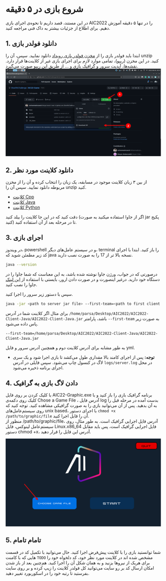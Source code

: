 # شروع بازی در ۵ دقیقه
در این مستند، قصد داریم تا نحوه‌ی اجرای بازی 
AIC2022 
را در تنها ۵ دقیقه آموزش دهیم. برای اطلاع از جزئیات بیشتر به داک فنی مراجعه کنید. 


## 1. دانلود فولدر بازی
ابتدا باید فولدر بازی را از 
[مخزن فولدر بازی رویداد](https://github.com/SharifAIChallenge/AIC22-Game)
دانلود نمایید. سپس، آن را 
unzip 
کنید.
در این مخزن (ریپو)، تمامی موارد لازم برای اجرای بازی غیر از کلاینت‌ها قرار دارد. نقشه‌ها، آپدیت سرور و گرافیک بازی و ... از طریق این ریپو صورت می‌گیرد.
![AIC22-Game](./images/game-repo-download.png)


## 2. دانلود کلاینت مورد نظر
از بین ۳ زبان کلاینت موجود در مسابقه، یک زبان را انتخاب کرده و آن را از مخزن مربوطه دانلود نمایید. سپس آن را unzip کنید.
  * [کلاینت Cpp](https://github.com/SharifAIChallenge/AIC22-Client-Cpp)
  * [کلاینت Java](https://github.com/SharifAIChallenge/AIC22-Client-Java)
  * [کلاینت Python](https://github.com/SharifAIChallenge/AIC22-Client-Python)
  
دقت کنید که در این جا کلاینت را بیلد کنید (اگر از جاوا استفاده میکنید به صورت jar پکیج کنید) تا در مرحله بعد از آن استفاده کنید. 


## 3. اجرای بازی
در ویندوز، 
powershell 
و در سیستم عامل‌های دیگر، 
terminal 
را باز کنید. ابتدا با اجرای کد زیر مطمئن شوید که 
java 
نسخه بالا تر از 17 
را به صورت نصب دارید.
```bash
java --version
```
درصورتی که در جواب، ورژن جاوا نوشته شده باشد، به این معناست که شما جاوا را در دستگاه خود دارید. درغیر اینصورت و در صورت دادن ارور، بایستی با استفاده از [این لینک](https://java.com/en/download/help/download_options.html) جاوا را نصب کنید.  

سپس با دستور زیر سرور را اجرا کنید.

```bash
java -jar <path to server jar file> --first-team=<path to first client executable file> --second-team=<path to first client executable file> <path to map.yml> <path to map.json>
```
برای مثال اگر کلاینت شما در آدرس 
`/home/parsa/Desktop/AIC2022/AIC2022-Client-Java/AIC2022-Client-Java.jar`
باشد، پارامتر 
`--first-team`
به صورت زیر پاس داده می‌شود. 
```
--first-team=/home/parsa/Desktop/AIC2022/AIC2022-Client-Java/AIC2022-Client-Java.jar
```
به طور مشابه برای آدرس کلاینت دوم و همچنین آدرس سرور و فایل yml. 

* **توجه:** پس از اجرای کامند بالا مقداری طول می‌کشد تا بازی اجرا شود و یک سری لاگ در کنسول چاپ می‌شود. سپس فایلی در آدرس `logs/server.log` در محل اجرای برنامه ذخیره می‌شود.

## 4. دادن لاگ بازی به گرافیک
با کلیک کردن بر روی فایل
AIC22-Graphic.exe
 برنامه گرافیک بازی را باز کنید و با کلیک روی دکمه‌ی 
Chose a Game File
 ، آدرس فایل log بدست آمده در مرحله قبل را به آن بدهید.
پس از آن می‌توانید بازی را به صورت گرافیکی مشاهده کنید.
توجه کنید که روی سیستم‌عامل‌های unix based، با اجرای دستور `chmod +x /path/to/graphic/file` آن را قابل اجرا کنید.  
منظور از /path/to/graphic/file، آدرس فایل اجرایی گرافیک است. به طور مثال، روی سیستم‌عامل لینوکس، فایل Linux.x86_64
 فایل اجرایی گرافیک است، پس باید مقابل دستور chmod +x، آدرس این فایل را قرار دهید.

![AIC21-Game](./images/graphic-chose-file.png)


## 5. تامام تامام
شما توانستید بازی را با کلاینت پیش‌فرض اجرا کنید. حال می‌توانید با تکمیل کد در قسمت هایی که با کامنت 
`TODO` مشخص شده اند
 در کلاینت مورد نظر خود، کد دلخواه خود را برای هریک از نیرو‌ها بزنید و به همان شکل آن را اجرا کنید.
هم‌چنین بعد از باز شدن امکان ارسال کد بر رو سایت می‌توانید کل فولدر کلاینت را زیپ کرده و بر روی سایت بفرستید تا رتبه خود را در اسکوربورد تغییر دهید.
